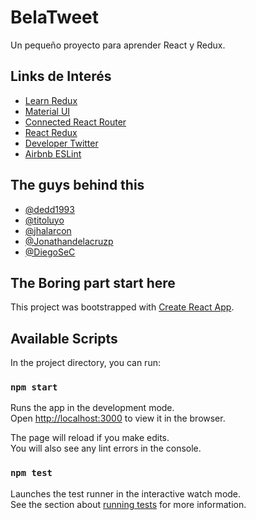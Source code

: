# BelaTweet

Un pequeño proyecto para aprender React y Redux.

## Links de Interés

- [Learn Redux](https://learnredux.com/)
- [Material UI](https://material-ui.com/)
- [Connected React Router](https://github.com/supasate/connected-react-router)
- [React Redux](https://redux.js.org/basics/usage-with-react)
- [Developer Twitter](https://developer.twitter.com/)
- [Airbnb ESLint](https://github.com/airbnb/javascript)

## The guys behind this

- [@dedd1993](https://github.com/dedd1993)
- [@titoluyo](https://github.com/titoluyo)
- [@jhalarcon](https://github.com/jhalarcon)
- [@Jonathandelacruzp](https://github.com/Jonathandelacruzp)
- [@DiegoSeC](https://github.com/DiegoSeC)

## The Boring part start here

This project was bootstrapped with [Create React App](https://github.com/facebook/create-react-app).

## Available Scripts

In the project directory, you can run:

### `npm start`

Runs the app in the development mode.<br>
Open [http://localhost:3000](http://localhost:3000) to view it in the browser.

The page will reload if you make edits.<br>
You will also see any lint errors in the console.

### `npm test`

Launches the test runner in the interactive watch mode.<br>
See the section about [running tests](https://facebook.github.io/create-react-app/docs/running-tests) for more information.
